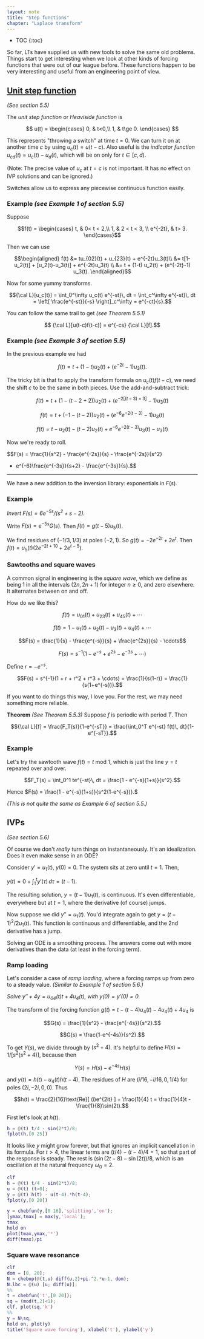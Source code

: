 ```yaml
---
layout: note
title: "Step functions"
chapter: "Laplace transform"
---
```

* TOC
{:toc}

So far, LTs have supplied us with new tools to solve the same old problems. Things start to get interesting when we look at other kinds of forcing functions that were out of our league before. These functions happen to be very interesting and useful from an engineering point of view.

## [Unit step function](https://youtu.be/pKH63cRJ3p4)

*(See section 5.5)*

The *unit step function* or *Heaviside function* is 

$$ u(t) = \begin{cases} 0, & t<0,\\ 1, & t\ge 0. \end{cases} $$

This represents "throwing a switch" at time $t=0$. We can turn it on at another time $c$ by using $u_c(t)=u(t-c)$. Also useful is the *indicator function* $u_{cd}(t)=u_c(t)-u_d(t)$, which will be on only for $t\in[c,d)$. 

(Note: The precise value of $u_c$ at $t=c$ is not important. It has no effect on IVP solutions and can be ignored.) 

Switches allow us to express any piecewise continuous function easily.

### Example *(see Example 1 of section 5.5)*

Suppose 

$$f(t) = \begin{cases} t, & 0< t < 2,\\ 1, & 2 < t < 3, \\ e^{-2t}, & t> 3. \end{cases}$$ 

Then we can use 

$$\begin{aligned}
f(t) &= tu_{02}(t) + u_{23}(t) + e^{-2t}u_3(t)\\
&= t[1-u_2(t)] + [u_2(t)-u_3(t)] + e^{-2t}u_3(t) \\
&= t + (1-t) u_2(t) + (e^{-2t}-1) u_3(t).
\end{aligned}$$

Now for some yummy transforms.

$${\cal L}[u_c(t)] = \int_0^\infty u_c(t) e^{-st}\, dt 
= \int_c^\infty e^{-st}\, dt = \left[ \frac{e^{-st}}{-s} \right]_c^\infty = e^{-ct}{s}.$$

You can follow the same trail to get *(see Theorem 5.5.1)* 

$$ {\cal L}[u(t-c)f(t-c)] = e^{-cs} {\cal L}[f].$$

### Example *(see Example 3 of section 5.5)*

In the previous example we had 

$$f(t) = t + (1-t) u_2(t) + (e^{-2t}-1) u_3(t).$$

The tricky bit is that to apply the transform formula on $u_c(t)f(t-c)$, we need the shift $c$ to be the same in both pieces. Use the add-and-subtract trick:

$$f(t) = t + (1-(t-2+2)) u_2(t) + (e^{-2[(t-3)+3]}-1) u_3(t)$$

$$f(t) = t + (-1-(t-2)) u_2(t) + (e^{-6}e^{-2(t-3)}-1) u_3(t)$$

$$f(t) = t - u_2(t) -(t-2) u_2(t) + e^{-6}e^{-2(t-3)}u_3(t) - u_3(t)$$

Now we're ready to roll. 

$$F(s) = \frac{1}{s^2} - \frac{e^{-2s}}{s}  - \frac{e^{-2s}}{s^2} 
+ e^{-6}\frac{e^{-3s}}{s+2} - \frac{e^{-3s}}{s}.$$

---

We have a new addition to the inversion library: exponentials in $F(s)$. 

### Example

*Invert $F(s) = 6 e^{-5s}/(s^2+s-2)$.*

Write $F(s) = e^{-5s} G(s)$. Then $f(t) = g(t-5)u_5(t)$. 

We find residues of $(-1/3,1/3)$ at poles $(-2,1)$. So $g(t)=-2e^{-2t}+2e^{t}$. Then $f(t) = u_5(t)(2e^{-2t+10}+2e^{t-5}).$

### Sawtooths and square waves

A common signal in engineering is the *square wave*, which we define as being $1$ in all the intervals $(2n,2n+1)$ for integer $n\ge 0$, and zero elsewhere. It alternates between on and off.

How do we like this?

$$f(t) = u_{01}(t) + u_{23}(t) + u_{45}(t) + \cdots$$

$$f(t) = 1 - u_{1}(t) + u_{2}(t) - u_3(t) + u_{4}(t) + \cdots$$

$$F(s) = \frac{1}{s} - \frac{e^{-s}}{s} + \frac{e^{2s}}{s} - \cdots$$

$$F(s) = s^{-1} ( 1  - e^{-s} + e^{2s} - e^{-3s} + \cdots )$$

Define $r=-e^{-s}$. 

$$F(s) = s^{-1}(1 + r + r^2 + r^3 + \cdots) = \frac{1}{s(1-r)} = \frac{1}{s(1+e^{-s})}.$$

If you want to do things this way, I love you. For the rest, we may need something more reliable. 

**Theorem** *(See Theorem 5.5.3)* Suppose $f$ is periodic with period $T$. Then 

$${\cal L}[f] = \frac{F_T(s)}{1-e^{-sT}} = \frac{\int_0^T e^{-st} f(t)\, dt}{1-e^{-sT}}.$$

### Example

Let's try the sawtooth wave $f(t) = t \text{ mod } 1$, which is just the line $y=t$ repeated over and over. 

$$F_T(s) = \int_0^1 te^{-st}\, dt = \frac{1 - e^{-s}(1+s)}{s^2}.$$

Hence $F(s) = \frac{1 - e^{-s}(1+s)}{s^2(1-e^{-s})}.$ 

*(This is not quite the same as Example 6 of section 5.5.)*


## IVPs

*(See section 5.6)*

Of course we don't *really* turn things on instantaneously. It's an idealization. Does it even make sense in an ODE? 

Consider $y'=u_1(t)$, $y(0)=0$. The system sits at zero until $t=1$. Then,

$y(t) = 0 + \int_1^t  y'(\tau)\, d\tau = (t-1)$. 

The resulting solution, $y=(t-1)u_1(t)$, is continuous. It's even differentiable, everywhere but at $t=1$, where the derivative (of course) jumps.  

Now suppose we did $y'' =u_1(t)$. You'd integrate again to get $y=(t-1)^2/2 u_1(t)$. This function is continuous and differentiable, and the 2nd derivative has a jump. 

Solving an ODE is a smoothing process. The answers come out with more derivatives than the data (at least in the forcing term). 

### Ramp loading

Let's consider a case of *ramp loading*, where a forcing ramps up from zero to a steady value. *(Similar to Example 1 of section 5.6.)*

*Solve $y'' +4y=u_{04}(t)t + 4u_4(t)$, with $y(0)=y'(0)=0$.*

The transform of the forcing function $g(t)=t - (t-4) u_4(t) -4u_4(t) + 4u_4$ is 

$$G(s) = \frac{1}{s^2} - \frac{e^{-4s}}{s^2}.$$

$$G(s) = \frac{1-e^{-4s}}{s^2}.$$

To get $Y(s)$, we divide through by $(s^2+4)$. It's helpful to define $H(s)=1/[s^2(s^2+4)]$, because then 

$$Y(s) = H(s) - e^{-4s}H(s)$$

and $y(t) = h(t) - u_4(t)h(t-4)$. The residues of $H$ are $(i/16,-i/16,0,1/4)$ for poles $(2i,-2i,0,0)$. Thus

$$h(t) = \frac{2}{16}\text{Re}[ (i)e^{2it} ] + \frac{1}{4} t 
= \frac{1}{4}t - \frac{1}{8}\sin(2t).$$

First let's look at $h(t)$. 

```matlab
h = @(t) t/4 - sin(2*t)/8;
fplot(h,[0 25])
```

It looks like $y$ might grow forever, but that ignores an implicit cancellation in its formula. For $t>4$, the linear terms are $(t/4) - (t-4)/4 =1$, so that part of the response is steady. The rest is $(\sin(2t-8)-\sin(2t))/8$, which is an oscillation at the natural frequency $\omega_0=2$. 

```matlab
clf
h = @(t) t/4 - sin(2*t)/8;
u = @(t) (t>0); 
y = @(t) h(t) - u(t-4).*h(t-4);
fplot(y,[0 20])

y = chebfun(y,[0 16],'splitting','on');
[ymax,tmax] = max(y,'local');
tmax
hold on
plot(tmax,ymax,'*')
diff(tmax)/pi
```

### Square wave resonance

```matlab
clf
dom = [0, 20];
N = chebop(@(t,u) diff(u,2)+pi.^2.*u-1, dom);
N.lbc = @(u) [u; diff(u)];
%%
t = chebfun('t',[0 20]);
sq = (mod(t,2)<1);
clf, plot(sq,'k')
%%
y = N\sq;
hold on, plot(y)
title('Square wave forcing'), xlabel('t'), ylabel('y')
```
